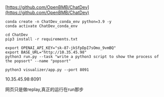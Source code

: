 [https://github.com/OpenBMB/ChatDev](https://github.com/OpenBMB/ChatDev)

```
conda create -n ChatDev_conda_env python=3.9 -y
conda activate ChatDev_conda_env

cd ChatDev
pip3 install -r requirements.txt

export OPENAI_API_KEY="sk-87-jkSfpDpI7sOmo_9vmBQ"
export BASE_URL="http://10.35.45.98"
python3 run.py --task "write a python3 script to show the process of the popsort" --name "popsort"

python3 visualizer/app.py --port 8091
```

10.35.45.98:8091

网页只是做replay,真正的运行在run那步